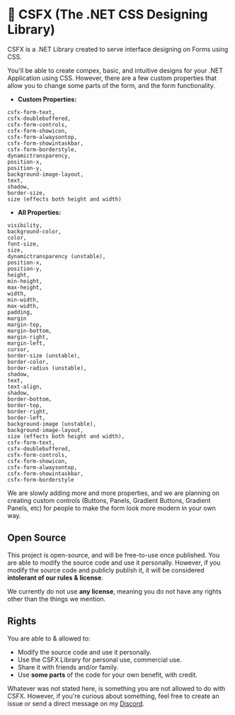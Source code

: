 # 🎨 CSFX (The .NET CSS Designing Library)
CSFX is a .NET Library created to serve interface designing on Forms using CSS.

You'll be able to create compex, basic, and intuitive designs for your .NET Application using CSS. However, there are a few custom properties that allow you to change some parts of the form, and the form functionality.

- **Custom Properties:**
```
csfx-form-text,
csfx-doublebuffered,
csfx-form-controls,
csfx-form-showicon,
csfx-form-alwaysontop,
csfx-form-showintaskbar,
csfx-form-borderstyle,
dynamictransparency,
position-x,
position-y,
background-image-layout,
text,
shadow,
border-size,
size (effects both height and width)
```

- **All Properties:**
```
visibility,
background-color,
color,
font-size,
size,
dynamictransparency (unstable),
position-x,
position-y,
height,
min-height,
max-height,
width,
min-width,
max-width,
padding,
margin
margin-top,
margin-bottom,
margin-right,
margin-left,
cursor,
border-size (unstable),
border-color,
border-radius (unstable),
shadow,
text,
text-align,
shadow,
border-bottom,
border-top,
border-right,
border-left,
background-image (unstable),
background-image-layout,
size (effects both height and width),
csfx-form-text,
csfx-doublebuffered,
csfx-form-controls,
csfx-form-showicon,
csfx-form-alwaysontop,
csfx-form-showintaskbar,
csfx-form-borderstyle
```

We are slowly adding more and more properties, and we are planning on creating custom controls (Buttons, Panels, Gradient Buttons, Gradient Panels, etc) for people to make the form look more modern in your own way.

## Open Source

This project is open-source, and will be free-to-use once published. You are able to modify the source code and use it personally. However, if you modify the source code and publicly publish it, it will be considered **intolerant of our rules & license**.

We currently do not use **any license**, meaning you do not have any rights other than the things we mention.

## Rights

You are able to & allowed to:
- Modify the source code and use it personally.
- Use the CSFX Library for personal use, commercial use.
- Share it with friends and/or family.
- Use **some parts** of the code for your own benefit, with credit.

Whatever was not stated here, is something you are not allowed to do with CSFX. However, if you're curious about something, feel free to create an issue or send a direct message on my [Discord](https://discord.com/users/753278347697455174).
